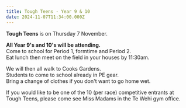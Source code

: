 ```yaml
---
title: Tough Teens - Year 9 & 10
date: 2024-11-07T11:34:00.000Z
---
```

**Tough Teens** is on Thursday 7 November.  

**All Year 9's and 10's will be attending.**  
Come to school for Period 1, formtime and Period 2.  
Eat lunch then meet on the field in your houses by 11:30am.  

We will then all walk to Cooks Gardens.  
Students to come to school already in PE gear.  
Bring a change of clothes if you don't want to go home wet.

If you would like to be one of the 10 (per race) competitive entrants at Tough Teens, please come see Miss Madams in the Te Wehi gym office.
